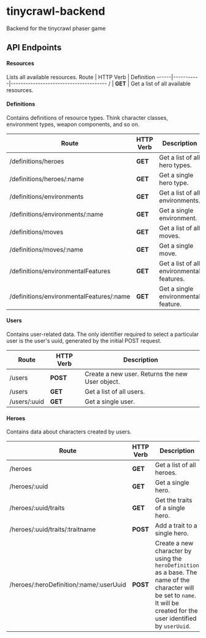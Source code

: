 # tinycrawl-backend
Backend for the tinycrawl phaser game

## API Endpoints

#### Resources

Lists all available resources.
Route | HTTP Verb | Definition
------|-----------|---------------------------------------
/     | **GET**   | Get a list of all available resources.

#### Definitions

Contains definitions of resource types. Think character classes, environment types, weapon components, and so on.

Route                                    | HTTP Verb | Description
-----------------------------------------|-----------|------------------------------------------
/definitions/heroes                      | **GET**   | Get a list of all hero types.
/definitions/heroes/:name                | **GET**   | Get a single hero type.
/definitions/environments                | **GET**   | Get a list of all environments.
/definitions/environments/:name          | **GET**   | Get a single environment.
/definitions/moves                       | **GET**   | Get a list of all moves.
/definitions/moves/:name                 | **GET**   | Get a single move.
/definitions/environmentalFeatures       | **GET**   | Get a list of all environmental features.
/definitions/environmentalFeatures/:name | **GET**   | Get a single environmental feature.

#### Users

Contains user-related data. The only identifier required to select a particular user is the user's uuid, generated by the initial POST request.

Route        | HTTP Verb | Description
-------------|-----------|------------------------------------------------
/users       | **POST**  | Create a new user. Returns the new User object.
/users       | **GET**   | Get a list of all users.
/users/:uuid | **GET**   | Get a single user.

#### Heroes

Contains data about characters created by users.

Route                                   | HTTP Verb | Description
----------------------------------------|-----------|---------------------------------------------------------------------------------------------------------------------------------------------------------------------------
/heroes                                 | **GET**   | Get a list of all heroes.
/heroes/:uuid                           | **GET**   | Get a single hero.
/heroes/:uuid/traits                    | **GET**   | Get the traits of a single hero.
/heroes/:uuid/traits/:traitname         | **POST**  | Add a trait to a single hero.
/heroes/:heroDefinition/:name/:userUuid | **POST**  | Create a new character by using the `heroDefinition` as a base. The name of the character will be set to `name`. It will be created for the user identified by `userUuid`.
